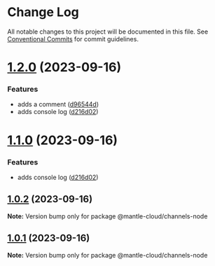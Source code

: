 # Change Log

All notable changes to this project will be documented in this file.
See [Conventional Commits](https://conventionalcommits.org) for commit guidelines.

# [1.2.0](https://github.com/mantle-cloud/mantle-js-sdk/compare/@mantle-cloud/channels-node@1.0.2...@mantle-cloud/channels-node@1.2.0) (2023-09-16)


### Features

* adds a comment ([d96544d](https://github.com/mantle-cloud/mantle-js-sdk/commit/d96544d6ac9eeb2ab4a29221b634a8393fcd117f))
* adds console log ([d216d02](https://github.com/mantle-cloud/mantle-js-sdk/commit/d216d0252282a7492bf78154c649b2e33c2809a5))





# [1.1.0](https://github.com/mantle-cloud/mantle-js-sdk/compare/@mantle-cloud/channels-node@1.0.2...@mantle-cloud/channels-node@1.1.0) (2023-09-16)


### Features

* adds console log ([d216d02](https://github.com/mantle-cloud/mantle-js-sdk/commit/d216d0252282a7492bf78154c649b2e33c2809a5))





## [1.0.2](https://github.com/mantle-cloud/mantle-js-sdk/compare/@mantle-cloud/channels-node@1.0.1...@mantle-cloud/channels-node@1.0.2) (2023-09-16)

**Note:** Version bump only for package @mantle-cloud/channels-node





## [1.0.1](https://github.com/mantle-cloud/mantle-js-sdk/compare/@mantle-cloud/channels-node@1.1.0...@mantle-cloud/channels-node@1.0.1) (2023-09-16)

**Note:** Version bump only for package @mantle-cloud/channels-node
